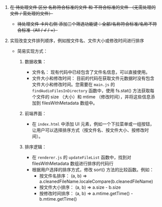 1. ~~在 待处理文件 区分 名称符合标准的文件 和 不符合标准的文件 （无需处理的文件 / 需处理的文件）~~
   
   - ~~待处理文件 卡片右侧 添加三个筛选功能键：全部/名称符合标准/名称不符合标准（All / √ / ×）~~

2. 实现改变文件排列顺序，例如按文件名、文件大小或修改时间进行排序
   
   - 简易实现方式：
     
     1. 数据收集：
        
        - 文件名： 现有代码中已经包含了文件名信息，可以直接使用。
        - 文件大小和修改时间： 目前的代码在获取文件元数据时没有包含文件大小和修改时间。您需要在 `main.js` 的 `findAudioFilesInDirectory` 函数中，使用 fs.stat() 方法获取每个文件的 size （大小）和 mtime （修改时间），并将这些信息添加到 filesWithMetadata 数组中。
     
     2. 前端界面：
        
        - 在 `index.html` 中添加 UI 元素，例如一个下拉菜单或一组按钮，让用户可以选择排序方式（按文件名、按文件大小、按修改时间）。
     
     3. 排序逻辑：
        
        - 在 `renderer.js` 的 `updateFileList` 函数中，找到对 filesWithMetadata 数组进行排序的代码行
        - 根据用户选择的排序方式，修改 sort() 方法的比较函数。例如：
          - 按文件名排序： (a, b) => a.cleanedFileName.localeCompare(b.cleanedFileName)
          - 按文件大小排序： (a, b) => a.size - b.size
          - 按修改时间排序： (a, b) => a.mtime.getTime() - b.mtime.getTime()